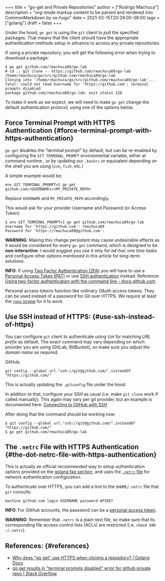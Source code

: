+++
title = "go-get and Private Repositories"
author = ["Rodrigo Machuca"]
description = "org-mode markup content to be parsed and rendered into CommonMarkdown by ox-hugo"
date = 2021-02-15T20:29:00-06:00
tags = ["golang"]
draft = false
+++

Under the hood, `go get` is using the `git` client to _pull_ the specified
packages. That means that the client should have the appropriate authentication
methods setup in advance to access any private repositories.

If using a private repository, you will get the following error when trying to
download a package:

```text
$ go get github.com/rmachuca89/go-lab
# cd .; git clone -- https://github.com/rmachuca89/go-lab /home/rmachuca/go/src/github.com/rmachuca89/go-lab
Cloning into '/home/rmachuca/go/src/github.com/rmachuca89/go-lab'...
fatal: could not read Username for 'https://github.com': terminal prompts disabled
package github.com/rmachuca89/go-lab: exit status 128
```

To make it work as we expect, we will need to make `go get` change the default
authentication protocol, using one of the options below.


## Force Terminal Prompt with HTTPS Authentication {#force-terminal-prompt-with-https-authentication}

`go get` disables the "terminal prompt" by default, but can be re-enabled by
configuring the `GIT_TERMINAL_PROMPT` environmental variable, either at command
runtime , or by updating our `.bashrc` or equivalent depending on the shell you
are using (`zsh`, `fish`, etc.)

A simple example would be:

```shell
env GIT_TERMINAL_PROMPT=1 go get github.com/<USERNAME>/<MY_PRIVATE_REPO>
```

Replace `USERNAME` and `MY_PRIVATE_REPO` accordingly.

This would ask for your provider Username and Password (or Access Token):

```text
$ env GIT_TERMINAL_PROMPT=1 go get github.com/rmachuca89/go-lab
Username for 'https://github.com': rmachuca89
Password for 'https://rmachuca89@github.com':
```

**WARNING**: Making this change persistent may cause undesirable effects as it
would be considered for every `go get` command, which is designed to be
**non-interactive**. I would suggest you use it only for _ad-hoc one time tasks_
and configure other options mentioned in this article for long-term solutions.

**INFO**: If using [Two Factor Authentication (2FA)](https://docs.github.com/en/github/authenticating-to-github/configuring-two-factor-authentication) you will have to use a [Personal
Access Token (PAT)](https://docs.github.com/en/github/authenticating-to-github/creating-a-personal-access-token) or use [SSH authentication](#use-ssh-instead-of-https) instead. Reference: [Using
two-factor authentication with the command line - docs.github.com](https://docs.github.com/en/github/authenticating-to-github/accessing-github-using-two-factor-authentication#using-two-factor-authentication-with-the-command-line)

Personal access tokens function like ordinary OAuth access tokens. They can be
used instead of a password for Git over HTTPS. We require at least the [`repo`
scope](https://docs.github.com/en/developers/apps/scopes-for-oauth-apps) for it to work.


## Use SSH instead of HTTPS: {#use-ssh-instead-of-https}

You can configure `git` client to authenticate using `SSH` for matching _URL
prefix_ as default. The exact command may vary depending on which provider you
are using (GitLab, BitBucket), so make sure you _adjust the domain name_ as
required.

GitHub:

```text
git config --global url."ssh://git@github.com/".insteadOf "https://github.com/"
```

This is actually updating the `.gitconfig` file under the hood.

In addition to that, configure your SSH as usual (i.e. make `git clone` work if
called manually). This again may vary per git provider, but an example is
documented here: [Connecting to GitHub with SSH](https://docs.github.com/en/github/authenticating-to-github/connecting-to-github-with-ssh)

After doing that the command should be working now:

```text
$ git config --global url."ssh://git@github.com/".insteadOf "https://github.com/"
$ go get github.com/rmachuca89/go-lab
```


## The `.netrc` File with HTTPS Authentication {#the-dot-netrc-file-with-https-authentication}

This is actually an official recommended way to setup authentication options
provided on the [golang faq section](https://golang.org/doc/faq#git%5Fhttps), and uses the [`.netrc` file](https://www.gnu.org/software/inetutils/manual/html%5Fnode/The-%5F002enetrc-file.html) for network
authentication configuration.

To authenticate over HTTPS, you can add a line to the `$HOME/.netrc` file
that `git` consults:

```text
machine github.com login USERNAME password APIKEY
```

**INFO**: For GitHub accounts, the password can be a [personal access token](https://docs.github.com/en/github/authenticating-to-github/creating-a-personal-access-token).

**WARNING**: Remember that `.netrc` is a plain-text file, so make sure that its
corresponding file access control lists (ACLs) are restricted (i.e. `chmod 600
~/.netrc`).


## References: {#references}

-   [Why does "go get" use HTTPS when cloning a repository? | Golang Docs](https://golang.org/doc/faq#git%5Fhttps)
-   [go get results in "terminal prompts disabled" error for github private repo | Stack Overflow](https://stackoverflow.com/questions/32232655/go-get-results-in-terminal-prompts-disabled-error-for-github-private-repo)
